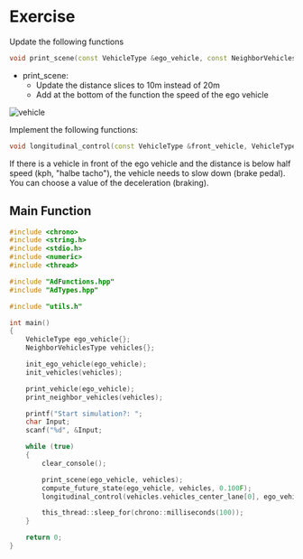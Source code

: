 # Exercise

Update the following functions

```cpp
void print_scene(const VehicleType &ego_vehicle, const NeighborVehiclesType &vehicles);
```

- print_scene:
  - Update the distance slices to 10m instead of 20m
  - Add at the bottom of the function the speed of the ego vehicle

<img src="../../media/vehicle2.png" alt="vehicle"/>

Implement the following functions:

```cpp
void longitudinal_control(const VehicleType &front_vehicle, VehicleType &ego_vehicle);
```

If there is a vehicle in front of the ego vehicle and the distance is below half speed (kph, "halbe tacho"), the vehicle needs to slow down (brake pedal).  
You can choose a value of the deceleration (braking).

## Main Function

```cpp
#include <chrono>
#include <string.h>
#include <stdio.h>
#include <numeric>
#include <thread>

#include "AdFunctions.hpp"
#include "AdTypes.hpp"

#include "utils.h"

int main()
{
    VehicleType ego_vehicle{};
    NeighborVehiclesType vehicles{};

    init_ego_vehicle(ego_vehicle);
    init_vehicles(vehicles);

    print_vehicle(ego_vehicle);
    print_neighbor_vehicles(vehicles);

    printf("Start simulation?: ";
    char Input;
    scanf("%d", &Input;

    while (true)
    {
        clear_console();

        print_scene(ego_vehicle, vehicles);
        compute_future_state(ego_vehicle, vehicles, 0.100F);
        longitudinal_control(vehicles.vehicles_center_lane[0], ego_vehicle);

        this_thread::sleep_for(chrono::milliseconds(100));
    }

    return 0;
}
```
